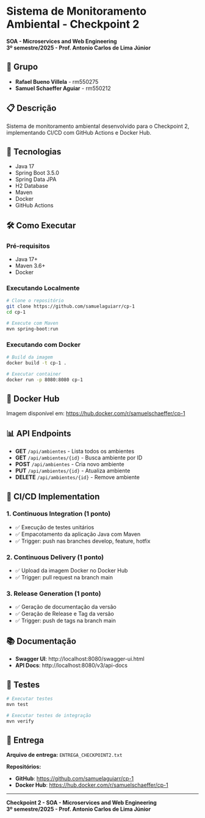 # Sistema de Monitoramento Ambiental - Checkpoint 2

**SOA - Microservices and Web Engineering**  
**3º semestre/2025 - Prof. Antonio Carlos de Lima Júnior**

## 👥 Grupo

- **Rafael Bueno Villela** - rm550275
- **Samuel Schaeffer Aguiar** - rm550212

## 📋 Descrição

Sistema de monitoramento ambiental desenvolvido para o Checkpoint 2, implementando CI/CD com GitHub Actions e Docker Hub.

## 🚀 Tecnologias

- Java 17
- Spring Boot 3.5.0
- Spring Data JPA
- H2 Database
- Maven
- Docker
- GitHub Actions

## 🛠️ Como Executar

### Pré-requisitos
- Java 17+
- Maven 3.6+
- Docker

### Executando Localmente
```bash
# Clone o repositório
git clone https://github.com/samuelaguiarr/cp-1
cd cp-1

# Execute com Maven
mvn spring-boot:run
```

### Executando com Docker
```bash
# Build da imagem
docker build -t cp-1 .

# Executar container
docker run -p 8080:8080 cp-1
```

## 🐳 Docker Hub

Imagem disponível em: https://hub.docker.com/r/samuelschaeffer/cp-1

## 📊 API Endpoints

- **GET** `/api/ambientes` - Lista todos os ambientes
- **GET** `/api/ambientes/{id}` - Busca ambiente por ID
- **POST** `/api/ambientes` - Cria novo ambiente
- **PUT** `/api/ambientes/{id}` - Atualiza ambiente
- **DELETE** `/api/ambientes/{id}` - Remove ambiente

## 🔧 CI/CD Implementation

### 1. Continuous Integration (1 ponto)
- ✅ Execução de testes unitários
- ✅ Empacotamento da aplicação Java com Maven
- ✅ Trigger: push nas branches develop, feature, hotfix

### 2. Continuous Delivery (1 ponto)
- ✅ Upload da imagem Docker no Docker Hub
- ✅ Trigger: pull request na branch main

### 3. Release Generation (1 ponto)
- ✅ Geração de documentação da versão
- ✅ Geração de Release e Tag da versão
- ✅ Trigger: push de tags na branch main

## 📚 Documentação

- **Swagger UI**: http://localhost:8080/swagger-ui.html
- **API Docs**: http://localhost:8080/v3/api-docs

## 🧪 Testes

```bash
# Executar testes
mvn test

# Executar testes de integração
mvn verify
```

## 📄 Entrega

**Arquivo de entrega:** `ENTREGA_CHECKPOINT2.txt`

**Repositórios:**
- **GitHub**: https://github.com/samuelaguiarr/cp-1
- **Docker Hub**: https://hub.docker.com/r/samuelschaeffer/cp-1

---

**Checkpoint 2 - SOA - Microservices and Web Engineering**  
**3º semestre/2025 - Prof. Antonio Carlos de Lima Júnior**